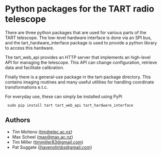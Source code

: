 # Python packages for the TART radio telescope

There are three python packages that are used for various parts of the TART telescope. The low-level hardware interface is done via an SPI bus, and the tart_hardware_interface package is used to provide a python library to access this hardware.

The tart_web_api provides an HTTP server that implements an high-level API for managing the telescope. This API can change configuration, retrieve data and facilitate calibration.

Finally there is a general-use package in the tart-package directory. This contains imaging routines and many useful utilities for handling coordinate transformations e.t.c.

For everyday use, these can simply be installed using PyPi

     sudo pip install tart tart_web_api tart_hardware_interface


## Authors

* Tim Molteno (tim@elec.ac.nz)
* Max Scheel (max@max.ac.nz)
* Tim Miller (timmiller83@gmail.com)
* Pat Suggate (ihavenolimbs@gmail.com)


